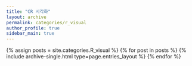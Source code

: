 ```yaml
---
title: "CR 시각화"
layout: archive
permalink: categories/r_visual
author_profile: true
sidebar_main: true
---
```



{% assign posts = site.categories.R_visual %}
{% for post in posts %} {% include archive-single.html type=page.entries_layout %} {% endfor %}
